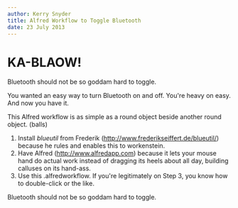 ```yaml
---
author: Kerry Snyder
title: Alfred Workflow to Toggle Bluetooth
date: 23 July 2013
---
```


# KA-BLAOW!

Bluetooth should not be so goddam hard to toggle.

You wanted an easy way to turn Bluetooth on and off. You're heavy on easy. And now you have it.

This Alfred workflow is as simple as a round object beside another round object. (balls)

1. Install *blueutil* from Frederik (http://www.frederikseiffert.de/blueutil/) because he rules and enables this to workenstein.
2. Have Alfred (http://www.alfredapp.com) because it lets your mouse hand do actual work instead of dragging its heels about all day, building calluses on its hand-ass.
3. Use this .alfredworkflow.  If you're legitimately on Step 3, you know how to double-click or the like.

Bluetooth should not be so goddam hard to toggle.
